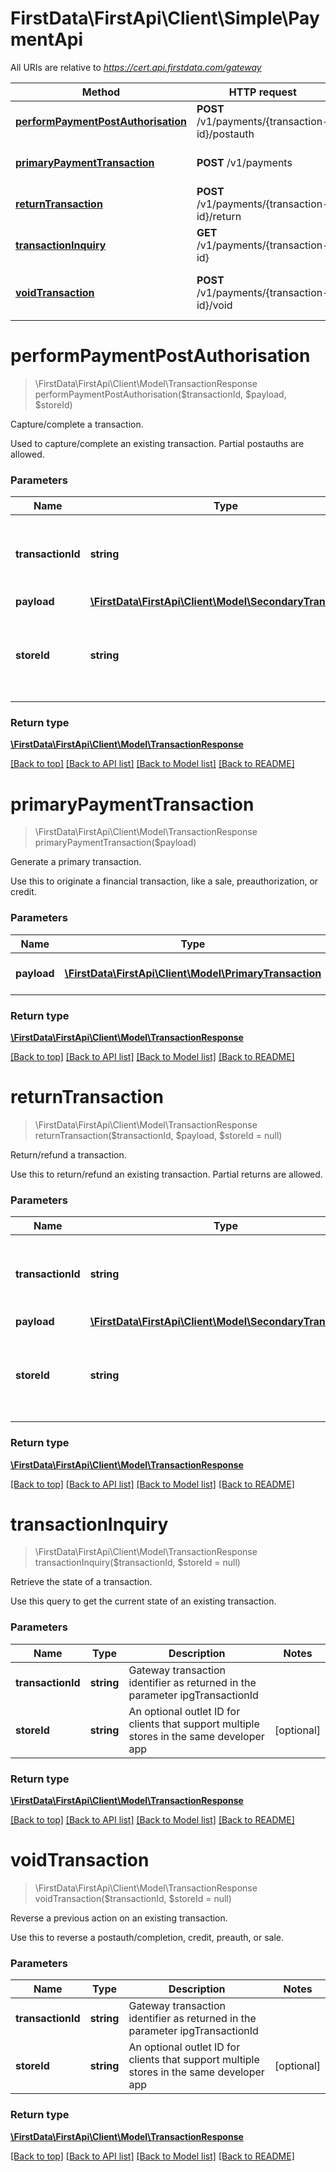 # FirstData\FirstApi\Client\Simple\PaymentApi

All URIs are relative to *https://cert.api.firstdata.com/gateway*

Method | HTTP request | Description
------------- | ------------- | -------------
[**performPaymentPostAuthorisation**](PaymentApi.md#performPaymentPostAuthorisation) | **POST** /v1/payments/{transaction-id}/postauth | Capture/complete a transaction.
[**primaryPaymentTransaction**](PaymentApi.md#primaryPaymentTransaction) | **POST** /v1/payments | Generate a primary transaction.
[**returnTransaction**](PaymentApi.md#returnTransaction) | **POST** /v1/payments/{transaction-id}/return | Return/refund a transaction.
[**transactionInquiry**](PaymentApi.md#transactionInquiry) | **GET** /v1/payments/{transaction-id} | Retrieve the state of a transaction.
[**voidTransaction**](PaymentApi.md#voidTransaction) | **POST** /v1/payments/{transaction-id}/void | Reverse a previous action on an existing transaction.


# **performPaymentPostAuthorisation**
> \FirstData\FirstApi\Client\Model\TransactionResponse performPaymentPostAuthorisation($transactionId, $payload, $storeId)

Capture/complete a transaction.

Used to capture/complete an existing transaction. Partial postauths are allowed.

### Parameters

Name | Type | Description  | Notes
------------- | ------------- | ------------- | -------------
 **transactionId** | **string**| Gateway transaction identifier as returned in the parameter ipgTransactionId |
 **payload** | [**\FirstData\FirstApi\Client\Model\SecondaryTransaction**](../Model/SecondaryTransaction.md)|  |
 **storeId** | **string**| An optional outlet ID for clients that support multiple stores in the same developer app | [optional]

### Return type

[**\FirstData\FirstApi\Client\Model\TransactionResponse**](../Model/TransactionResponse.md)

[[Back to top]](#) [[Back to API list]](../../README.md#documentation-for-api-endpoints) [[Back to Model list]](../../README.md#documentation-for-models) [[Back to README]](../../README.md)

# **primaryPaymentTransaction**
> \FirstData\FirstApi\Client\Model\TransactionResponse primaryPaymentTransaction($payload)

Generate a primary transaction.

Use this to originate a financial transaction, like a sale, preauthorization, or credit.

### Parameters

Name | Type | Description  | Notes
------------- | ------------- | ------------- | -------------
 **payload** | [**\FirstData\FirstApi\Client\Model\PrimaryTransaction**](../Model/PrimaryTransaction.md)| Primary Transaction request |

### Return type

[**\FirstData\FirstApi\Client\Model\TransactionResponse**](../Model/TransactionResponse.md)

[[Back to top]](#) [[Back to API list]](../../README.md#documentation-for-api-endpoints) [[Back to Model list]](../../README.md#documentation-for-models) [[Back to README]](../../README.md)

# **returnTransaction**
> \FirstData\FirstApi\Client\Model\TransactionResponse returnTransaction($transactionId, $payload, $storeId = null)

Return/refund a transaction.

Use this to return/refund an existing transaction.  Partial returns are allowed.

### Parameters

Name | Type | Description  | Notes
------------- | ------------- | ------------- | -------------
 **transactionId** | **string**| Gateway transaction identifier as returned in the parameter ipgTransactionId |
 **payload** | [**\FirstData\FirstApi\Client\Model\SecondaryTransaction**](../Model/SecondaryTransaction.md)|  |
 **storeId** | **string**| An optional outlet ID for clients that support multiple stores in the same developer app | [optional]

### Return type

[**\FirstData\FirstApi\Client\Model\TransactionResponse**](../Model/TransactionResponse.md)

[[Back to top]](#) [[Back to API list]](../../README.md#documentation-for-api-endpoints) [[Back to Model list]](../../README.md#documentation-for-models) [[Back to README]](../../README.md)

# **transactionInquiry**
> \FirstData\FirstApi\Client\Model\TransactionResponse transactionInquiry($transactionId, $storeId = null)

Retrieve the state of a transaction.

Use this query to get the current state of an existing transaction.

### Parameters

Name | Type | Description  | Notes
------------- | ------------- | ------------- | -------------
 **transactionId** | **string**| Gateway transaction identifier as returned in the parameter ipgTransactionId |
 **storeId** | **string**| An optional outlet ID for clients that support multiple stores in the same developer app | [optional]

### Return type

[**\FirstData\FirstApi\Client\Model\TransactionResponse**](../Model/TransactionResponse.md)

[[Back to top]](#) [[Back to API list]](../../README.md#documentation-for-api-endpoints) [[Back to Model list]](../../README.md#documentation-for-models) [[Back to README]](../../README.md)

# **voidTransaction**
> \FirstData\FirstApi\Client\Model\TransactionResponse voidTransaction($transactionId, $storeId = null)

Reverse a previous action on an existing transaction.

Use this to reverse a postauth/completion, credit, preauth, or sale.

### Parameters

Name | Type | Description  | Notes
------------- | ------------- | ------------- | -------------
 **transactionId** | **string**| Gateway transaction identifier as returned in the parameter ipgTransactionId |
 **storeId** | **string**| An optional outlet ID for clients that support multiple stores in the same developer app | [optional]

### Return type

[**\FirstData\FirstApi\Client\Model\TransactionResponse**](../Model/TransactionResponse.md)

[[Back to top]](#) [[Back to API list]](../../README.md#documentation-for-api-endpoints) [[Back to Model list]](../../README.md#documentation-for-models) [[Back to README]](../../README.md)

